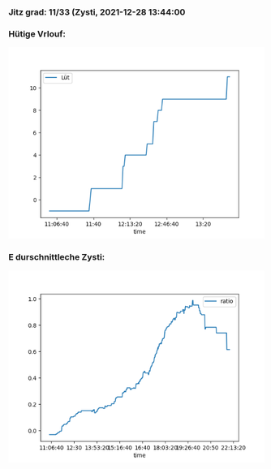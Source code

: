 ### Jitz grad: 11/33 (Zysti, 2021-12-28 13:44:00

### Hütige Vrlouf:
![Graph](Today.png)

### E durschnittleche Zysti:
![Graph](Zysti.png)